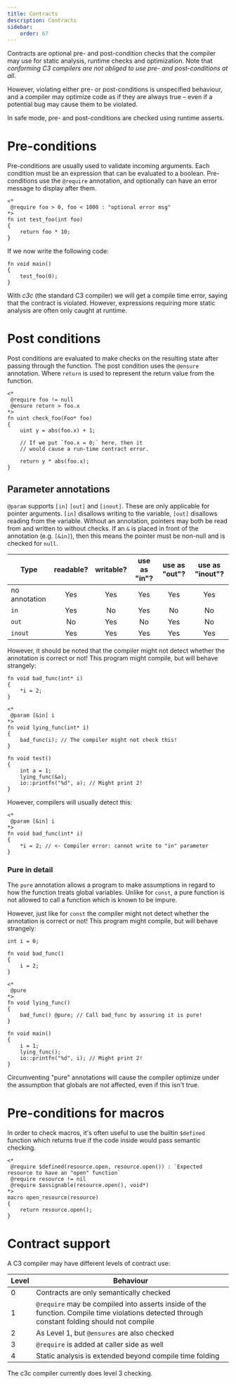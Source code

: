 ```yaml
---
title: Contracts
description: Contracts
sidebar:
    order: 67
---
```


Contracts are optional pre- and post-condition checks that the compiler may 
use for static analysis, runtime checks and optimization. Note that 
_conforming C3 compilers are not obliged to use pre- and post-conditions at all_. 

However, violating either pre- or post-conditions is unspecified behaviour, 
and a compiler may optimize code as if they are always true – even if 
a potential bug may cause them to be violated.

In safe mode, pre- and post-conditions are checked using runtime asserts.

# Pre-conditions

Pre-conditions are usually used to validate incoming arguments.
Each condition must be an expression that can be evaluated to a boolean.
Pre-conditions use the `@require` annotation, and optionally can have an
error message to display after them.

```c3
<*
 @require foo > 0, foo < 1000 : "optional error msg"
*>
fn int test_foo(int foo)
{
    return foo * 10;
}
```

If we now write the following code:

```c3
fn void main()
{
    test_foo(0);
}
```

With *c3c* (the standard C3 compiler) we will get a compile time error, saying
that the contract is violated. However, expressions requiring more static analysis
are often only caught at runtime.

# Post conditions

Post conditions are evaluated to make checks on the resulting state after passing through the function.
The post condition uses the `@ensure` annotation. Where `return` is used to represent the return value from the function.

```c3
<*
 @require foo != null
 @ensure return > foo.x
*>
fn uint check_foo(Foo* foo)
{
    uint y = abs(foo.x) + 1;
    
    // If we put `foo.x = 0;` here, then it
    // would cause a run-time contract error.
    
    return y * abs(foo.x);
}
```

## Parameter annotations

`@param` supports `[in]` `[out]` and `[inout]`. These are only applicable
for pointer arguments. `[in]` disallows writing to the variable,
`[out]` disallows reading from the variable. Without an annotation,
pointers may both be read from and written to without checks. If an `&` is placed
in front of the annotation (e.g. `[&in]`), then this means the pointer must be non-null
and is checked for `null`.

| Type          | readable? | writable? | use as "in"? | use as "out"? | use as "inout"? |
|---------------|:---------:|:---------:|:------------:|:-------------:|:---------------:|
| no annotation |    Yes    |    Yes    |     Yes      |      Yes      |       Yes       |
| `in`          |    Yes    |    No     |     Yes      |      No       |        No       |
| `out`         |    No     |    Yes    |      No      |      Yes      |        No       |
| `inout`       |    Yes    |    Yes    |     Yes      |      Yes      |       Yes       |

However, it should be noted that the compiler might not detect whether the annotation is correct or not! This program might compile, but will behave strangely:

```c3
fn void bad_func(int* i)
{
    *i = 2;
}

<*
 @param [&in] i
*>
fn void lying_func(int* i)
{
    bad_func(i); // The compiler might not check this!
}

fn void test()
{
    int a = 1;
    lying_func(&a);
    io::printfn("%d", a); // Might print 2!
}
```

However, compilers will usually detect this:

```c3
<*
 @param [&in] i
*>
fn void bad_func(int* i)
{
    *i = 2; // <- Compiler error: cannot write to "in" parameter
}
```

### Pure in detail

The `pure` annotation allows a program to make assumptions in regard to how the function treats global variables.
Unlike for `const`, a pure function is not allowed to call a function which is known to be impure.

However, just like for `const` the compiler might not detect whether the annotation
is correct or not! This program might compile, but will behave strangely:

```c3
int i = 0;

fn void bad_func()
{
    i = 2;
}

<*
 @pure
*>
fn void lying_func()
{
    bad_func() @pure; // Call bad_func by assuring it is pure!
}

fn void main()
{
    i = 1;
    lying_func();
    io::printfn("%d", i); // Might print 2!
}
```

Circumventing "pure" annotations will cause the compiler optimize under the assumption
that globals are not affected, even if this isn't true.


# Pre-conditions for macros

In order to check macros, it's often useful to use the builtin `$defined`
function which returns true if the code inside would pass semantic checking.


```c3
<*
 @require $defined(resource.open, resource.open()) : `Expected resource to have an "open" function`
 @require resource != nil
 @require $assignable(resource.open(), void*)
*>
macro open_resource(resource)
{
    return resource.open();
}
```

# Contract support

A C3 compiler may have different levels of contract use:

| Level | Behaviour                                                                                                                                    |
|-------|----------------------------------------------------------------------------------------------------------------------------------------------|
| 0     | Contracts are only semantically checked                                                                                                      |
| 1     | `@require` may be compiled into asserts inside of the function. Compile time violations detected through constant folding should not compile |
| 2     | As Level 1, but `@ensures` are also checked                                                                                                  |
| 3     | `@require` is added at caller side as well                                                                                                   |
| 4     | Static analysis is extended beyond compile time folding |

The c3c compiler currently does level 3 checking.
